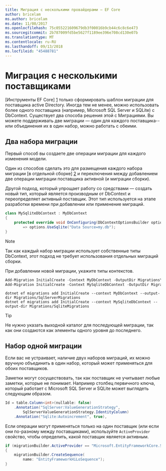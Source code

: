 ```yaml
---
title: Миграция с несколькими провайдерами — EF Core
author: bricelam
ms.author: bricelam
ms.date: 11/08/2017
ms.openlocfilehash: 75c055221609679db3f00016b9cb44c6c8c6e473
ms.sourcegitcommit: 2b787009fd5be5627f1189ee396e708cd130e07b
ms.translationtype: MT
ms.contentlocale: ru-RU
ms.lasthandoff: 09/13/2018
ms.locfileid: "45488781"
---
```

<a name="migrations-with-multiple-providers"></a>Миграция с несколькими поставщиками
==================================
[Инструменты EF Core] [ 1] только сформировать шаблон миграции для поставщика active Directory. Иногда тем не менее, можно использовать более одного поставщика (например, Microsoft SQL Server и SQLite) с DbContext. Существует два способа решения этой с Миграциями. Вы можете поддерживать две миграции — один для каждого поставщика--или объединения их в один набор, можно работать с обеими.

<a name="two-migration-sets"></a>Два набора миграции
------------------
Первый способ вы создаете две операции миграции для каждого изменения модели.

Один из способов сделать это для размещения каждого набора миграции [в отдельной сборке] [ 2] и переключения между добавлением две операции миграции поставщика активной (и миграции сборки).

Другой подход, который упрощает работу со средствами — создать новый тип, который является производным от DbContext и переопределяет активный поставщик. Этот тип используется на этапе разработки времени при добавлении или применение миграций.

``` csharp
class MySqliteDbContext : MyDbContext
{
    protected override void OnConfiguring(DbContextOptionsBuilder options)
        => options.UseSqlite("Data Source=my.db");
}
```

> [!NOTE]
> Так как каждый набор миграции использует собственные типы DbContext, этот подход не требует использования отдельных миграций сборки.

При добавлении новой миграции, укажите типы контекстов.

``` powershell
Add-Migration InitialCreate -Context MyDbContext -OutputDir Migrations\SqlServerMigrations
Add-Migration InitialCreate -Context MySqliteDbContext -OutputDir Migrations\SqliteMigrations
```
``` Console
dotnet ef migrations add InitialCreate --context MyDbContext --output-dir Migrations/SqlServerMigrations
dotnet ef migrations add InitialCreate --context MySqliteDbContext --output-dir Migrations/SqliteMigrations
```

> [!TIP]
> Не нужно указать выходной каталог для последующей миграции, так как они создаются как элементы одного уровня до последнего.

<a name="one-migration-set"></a>Набор одной миграции
-----------------
Если вас не устраивает, наличие двух наборов миграций, их можно вручную объединить в один набор, который может применяться для обоих поставщиков.

Заметки могут сосуществовать, так как поставщик не учитывает любые заметки, которые не понимает. Например столбец первичного ключа, который работает с Microsoft SQL Server и SQLite может выглядеть следующим образом.

``` csharp
Id = table.Column<int>(nullable: false)
    .Annotation("SqlServer:ValueGenerationStrategy",
        SqlServerValueGenerationStrategy.IdentityColumn)
    .Annotation("Sqlite:Autoincrement", true),
```

Если операции могут применяться только на один поставщик (или если они по-разному между поставщиками), используйте `ActiveProvider` свойство, чтобы определить, какой поставщик является активным.

``` csharp
if (migrationBuilder.ActiveProvider == "Microsoft.EntityFrameworkCore.SqlServer")
{
    migrationBuilder.CreateSequence(
        name: "EntityFrameworkHiLoSequence");
}
```


  [1]: ../../miscellaneous/cli/index.md
  [2]: projects.md
